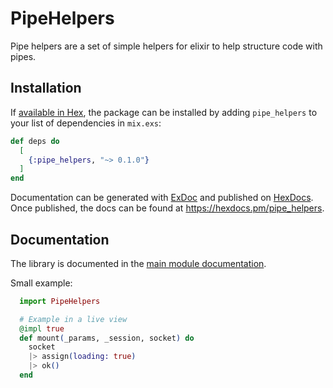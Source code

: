 # PipeHelpers

Pipe helpers are a set of simple helpers for elixir to help structure code with
pipes.

## Installation

If [available in Hex](https://hex.pm/docs/publish), the package can be installed
by adding `pipe_helpers` to your list of dependencies in `mix.exs`:

```elixir
def deps do
  [
    {:pipe_helpers, "~> 0.1.0"}
  ]
end
```

Documentation can be generated with [ExDoc](https://github.com/elixir-lang/ex_doc)
and published on [HexDocs](https://hexdocs.pm). Once published, the docs can
be found at <https://hexdocs.pm/pipe_helpers>.


## Documentation


The library is documented in the
[main module documentation](https://hexdocs.pm/pipe_helpers/PipeHelpers.html).

Small example:

```elixir
  import PipeHelpers

  # Example in a live view
  @impl true
  def mount(_params, _session, socket) do
    socket
    |> assign(loading: true)
    |> ok()
  end

```


